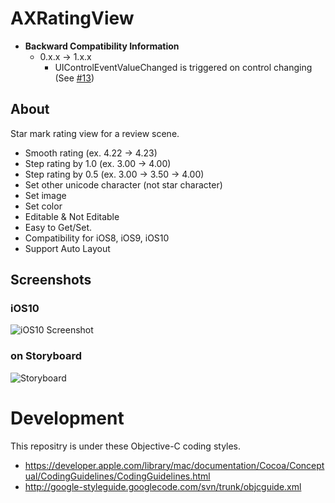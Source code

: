 # AXRatingView

- **Backward Compatibility Information**
  - 0.x.x -> 1.x.x
    - UIControlEventValueChanged is triggered on control changing (See [#13](https://github.com/akiroom/AXRatingView/pull/13/))

## About
Star mark rating view for a review scene.
- Smooth rating (ex. 4.22 -> 4.23)
- Step rating by 1.0 (ex. 3.00 -> 4.00)
- Step rating by 0.5 (ex. 3.00 -> 3.50 -> 4.00)
- Set other unicode character (not star character)
- Set image
- Set color
- Editable & Not Editable
- Easy to Get/Set.
- Compatibility for iOS8, iOS9, iOS10
- Support Auto Layout

## Screenshots
### iOS10

![iOS10 Screenshot](https://raw.github.com/akiroom/AXRatingView/master/AXRatingViewDemo/Screenshot.png)

### on Storyboard

![Storyboard](https://raw.github.com/akiroom/AXRatingView/master/AXRatingViewDemo/Screenshot-Storyboard.png)

# Development

This repositry is under these Objective-C coding styles.

- https://developer.apple.com/library/mac/documentation/Cocoa/Conceptual/CodingGuidelines/CodingGuidelines.html
- http://google-styleguide.googlecode.com/svn/trunk/objcguide.xml
